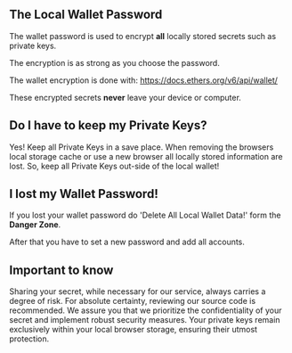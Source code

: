 ## The Local Wallet Password

The wallet password is used to encrypt **all** locally stored secrets such as private keys.

The encryption is as strong as you choose the password.

The wallet encryption is done with: https://docs.ethers.org/v6/api/wallet/

These encrypted secrets **never** leave your device or computer.

## Do I have to keep my Private Keys?

Yes! Keep all Private Keys in a save place.
When removing the browsers local storage cache or use a new browser all locally stored information are lost.
So, keep all Private Keys out-side of the local wallet!

## I lost my Wallet Password!

If you lost your wallet password do 'Delete All Local Wallet Data!' form the **Danger Zone**.

After that you have to set a new password and add all accounts.


## Important to know

Sharing your secret, while necessary for our service, always carries a degree of risk. For absolute certainty, reviewing
our source code is recommended. We assure you that we prioritize the confidentiality of your secret and implement robust
security measures. Your private keys remain exclusively within your local browser storage, ensuring their utmost
protection.
